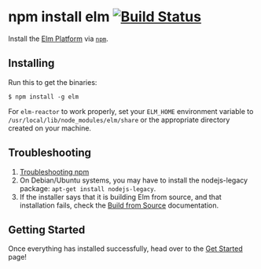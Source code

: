 npm install elm [![Build Status](https://travis-ci.org/elm-lang/elm-platform.svg?branch=master)](http://travis-ci.org/elm-lang/elm-platform)
===============

Install the [Elm Platform](https://github.com/elm-lang/elm-platform) via [`npm`](https://www.npmjs.com).

## Installing

Run this to get the binaries:

```
$ npm install -g elm
```

For `elm-reactor` to work properly, set your `ELM_HOME` environment variable to `/usr/local/lib/node_modules/elm/share` or the appropriate directory created on your machine.

## Troubleshooting

1. [Troubleshooting npm](https://github.com/npm/npm/wiki/Troubleshooting)
2. On Debian/Ubuntu systems, you may have to install the nodejs-legacy package: `apt-get install nodejs-legacy`.
3. If the installer says that it is building Elm from source, and that installation fails, check the [Build from Source](https://github.com/elm-lang/elm-platform/blob/master/README.md#build-from-source) documentation.

## Getting Started

Once everything has installed successfully, head over to the [Get Started](http://elm-lang.org/Get-Started.elm) page!
